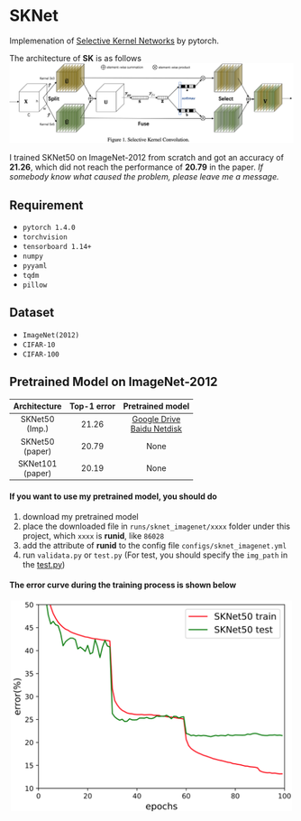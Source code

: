 # SKNet
Implemenation of [Selective Kernel Networks](https://arxiv.org/abs/1903.06586) by pytorch.

The architecture of **SK** is as follows
![](IMG/SKConv.png)

I trained SKNet50 on ImageNet-2012 from scratch and got an accuracy of **21.26**, 
which did not reach the performance of **20.79** in the paper.
_If somebody know what caused the problem, please leave me a message._ 


## Requirement
- `pytorch 1.4.0`
- `torchvision`
- `tensorboard 1.14+`
- `numpy`
- `pyyaml`
- `tqdm`
- `pillow`


## Dataset
- `ImageNet(2012)`
- `CIFAR-10`
- `CIFAR-100`


## Pretrained Model on ImageNet-2012

| Architecture | Top-1 error | Pretrained model|
| :----: | :----: | :----: |
| SKNet50 <br> (Imp.) | 21.26 |[Google Drive](https://drive.google.com/open?id=1h6NIwSemMrFDk4DWT7-Zdm9kolHljyZU)<br>[Baidu Netdisk](https://pan.baidu.com/s/1XTuMDqFuzljxmlfC2TKTyg) |
| SKNet50 <br> (paper) | 20.79 | None |
| SKNet101 <br> (paper) | 20.19 | None |

#### If you want to use my pretrained model, you should do
1. download my pretrained model
2. place the downloaded file in `runs/sknet_imagenet/xxxx` folder under this project, which `xxxx` is **runid**, like `86028`
3. add the attribute of **runid** to the config file `configs/sknet_imagenet.yml`
4. run `validata.py` or `test.py` (For test, you should specify the `img_path` in the [test.py](/test.py))

#### The error curve during the training process is shown below
<div align="center">
 <img src="IMG/error.png" width = "500" alt="error curve" />
</div>